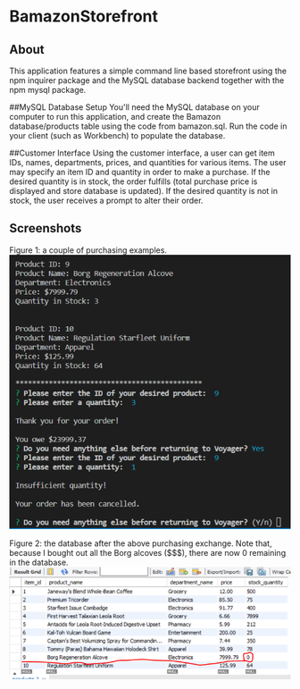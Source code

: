 # BamazonStorefront

## About
This application features a simple command line based storefront using the npm inquirer package and the MySQL database backend together with the npm mysql package.

##MySQL Database Setup
You'll need the MySQL database on your computer to run this application, and create the Bamazon database/products table using the code from bamazon.sql. Run the code in your client (such as Workbench) to populate the database.

##Customer Interface
Using the customer interface, a user can get item IDs, names, departments, prices, and quantities for various items. The user may specify an item ID and quantity in order to make a purchase. If the desired quantity is in stock, the order fulfills (total purchase price is displayed and store database is updated). If the desired quantity is not in stock, the user receives a prompt to alter their order.

## Screenshots

Figure 1: a couple of purchasing examples.
![CLI](https://github.com/reneegrinnell/BamazonStorefront/blob/master/images/purchasing.PNG)

Figure 2: the database after the above purchasing exchange. Note that, because I bought out all the Borg alcoves ($$$), there are now 0 remaining in the database.
![DB](https://github.com/reneegrinnell/BamazonStorefront/blob/master/images/borg.PNG)